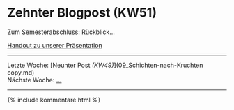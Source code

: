 # Zehnter Blogpost (KW51)

Zum Semesterabschluss: Rückblick...


[Handout zu unserer Präsentation](./SRS/Handout.md)

---  
Letzte Woche: [Neunter Post _(KW49)_](09_Schichten-nach-Kruchten copy.md)  
Nächste Woche: [...]()

---

{% include kommentare.html %}
